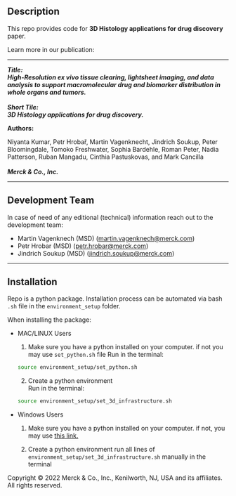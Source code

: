 ## Description  

This repo provides code for **3D Histology applications for drug discovery** paper.

Learn more in our publication:


***
***Title: <br />
High-Resolution ex vivo tissue clearing, lightsheet imaging, and data analysis to support macromolecular drug and biomarker distribution in whole organs and tumors. <br /> <br /> Short Tile:<br />
3D Histology applications for drug discovery.***


**Authors:<br />**

Niyanta Kumar, Petr Hrobař, Martin Vagenknecht, Jindrich Soukup, Peter Bloomingdale, Tomoko Freshwater, Sophia Bardehle, Roman Peter, Nadia Patterson, Ruban Mangadu, Cinthia Pastuskovas, and Mark Cancilla
<br /><br />***Merck & Co., Inc.***
***


## Development Team

In case of need of any editional (technical) information reach out to the development team:

* Martin Vagenknech (MSD) (martin.vagenknech@merck.com)
* Petr Hrobar (MSD) (petr.hrobar@merck.com)
* Jindrich Soukup (MSD) (jindrich.soukup@merck.com)


***

## Installation

Repo is a python package. Installation process can be automated via bash `.sh` file in the `environment_setup` folder.

When installing the package:

* MAC/LINUX Users

    1) Make sure you have a python installed on your computer.
    if not you may use `set_python.sh` file
    Run in the terminal:
    ```bash
    source environment_setup/set_python.sh

    ```

    2) Create a python environment  
    Run in the terminal:
    ```bash
    source environment_setup/set_3d_infrastructure.sh
    ```

* Windows Users
    1) Make sure you have a python installed on your computer.
    if not, you may use [this link.](https://docs.conda.io/en/latest/miniconda.html)

    2) Create a python environment run all lines of `environment_setup/set_3d_infrastructure.sh` manually in the terminal



Copyright © 2022 Merck & Co., Inc., Kenilworth, NJ, USA and its affiliates. All rights reserved.
